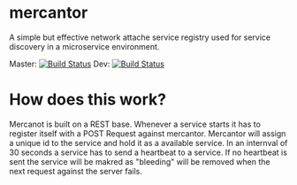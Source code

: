 # mercantor
A simple but effective network attache service registry used for service discovery in a microservice environment.

Master: [![Build Status](https://travis-ci.org/FelixKlauke/mercantor.svg?branch=master)](https://travis-ci.org/FelixKlauke/mercantor)
Dev:    [![Build Status](https://travis-ci.org/FelixKlauke/mercantor.svg?branch=dev)](https://travis-ci.org/FelixKlauke/mercantor)

# How does this work?
Mercanot is built on a REST base. Whenever a service starts it has to register itself with a POST Request against mercantor. Mercantor
will assign a unique id to the service and hold it as a available service. In an internval of 30 seconds a service has to send a heartbeat
to a service. If no heartbeat is sent the service will be makred as "bleeding" will be removed when the next request against the server 
fails.

